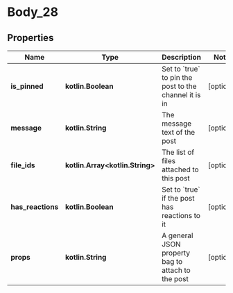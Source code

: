 
# Body_28

## Properties
Name | Type | Description | Notes
------------ | ------------- | ------------- | -------------
**is_pinned** | **kotlin.Boolean** | Set to &#x60;true&#x60; to pin the post to the channel it is in |  [optional]
**message** | **kotlin.String** | The message text of the post |  [optional]
**file_ids** | **kotlin.Array&lt;kotlin.String&gt;** | The list of files attached to this post |  [optional]
**has_reactions** | **kotlin.Boolean** | Set to &#x60;true&#x60; if the post has reactions to it |  [optional]
**props** | **kotlin.String** | A general JSON property bag to attach to the post |  [optional]



